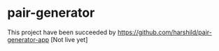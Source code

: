 # pair-generator


This project have been succeeded by https://github.com/harshild/pair-generator-app [Not live yet]

